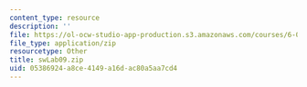```yaml
---
content_type: resource
description: ''
file: https://ol-ocw-studio-app-production.s3.amazonaws.com/courses/6-01sc-introduction-to-electrical-engineering-and-computer-science-i-spring-2011/05386924a8ce4149a16dac80a5aa7cd4_swLab09.zip
file_type: application/zip
resourcetype: Other
title: swLab09.zip
uid: 05386924-a8ce-4149-a16d-ac80a5aa7cd4
---
```

